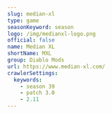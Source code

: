 ```yaml
---
slug: median-xl
type: game
seasonKeyword: season
logo: /img/medianxl-logo.png
official: false
name: Median XL
shortName: MXL
group: Diablo Mods
url: https://www.median-xl.com/
crawlerSettings:
  keywords:
    - season 39
    - patch 3.0
    - 2.11
---
```


